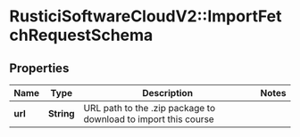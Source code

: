 # RusticiSoftwareCloudV2::ImportFetchRequestSchema

## Properties
Name | Type | Description | Notes
------------ | ------------- | ------------- | -------------
**url** | **String** | URL path to the .zip package to download to import this course | 


